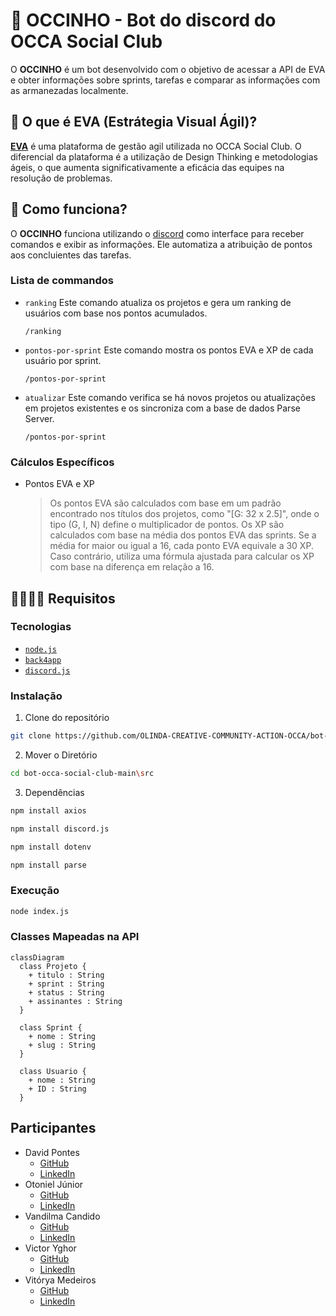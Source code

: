 # 🤖 OCCINHO - Bot do discord do OCCA Social Club
O **OCCINHO** é um bot desenvolvido com o objetivo de acessar a API de EVA e obter informações sobre sprints, tarefas e comparar as informações com as armanezadas localmente.

## 🤔 O que é EVA (Estrátegia Visual Ágil)?
[**EVA**](https://evastrategy.com/) é uma plataforma de gestão agil utilizada no OCCA Social Club. O diferencial da plataforma é a utilização de Design Thinking e metodologias ágeis, o que aumenta significativamente a eficácia das equipes na resolução de problemas.

## 🤔 Como funciona?

O **OCCINHO** funciona utilizando o [discord](https://discord.com) como interface para receber comandos e exibir as informações. Ele automatiza a atribuição de pontos aos concluientes das tarefas.

### Lista de commandos
- `ranking` Este comando atualiza os projetos e gera um ranking de usuários com base nos pontos acumulados.

    ```
    /ranking
    ```

- `pontos-por-sprint` Este comando mostra os pontos EVA e XP de cada usuário por sprint.

    ```
    /pontos-por-sprint
    ```

- `atualizar` Este comando verifica se há novos projetos ou atualizações em projetos existentes e os sincroniza com a base de dados Parse Server.


    ```
    /pontos-por-sprint
    ```
    
### Cálculos Específicos
- Pontos EVA e XP

  > Os pontos EVA são calculados com base em um padrão encontrado nos títulos dos projetos, como "[G: 32 x 2.5]", onde o tipo (G, I, N) define o multiplicador de pontos.
Os XP são calculados com base na média dos pontos EVA das sprints. Se a média for maior ou igual a 16, cada ponto EVA equivale a 30 XP. Caso contrário, utiliza uma fórmula ajustada para calcular os XP com base na diferença em relação a 16.

## 👩‍💻👨‍💻 Requisitos

### Tecnologias
- [`node.js`](https://nodejs.org/pt)
- [`back4app`](https://www.back4app.com/docs/javascript/parse-javascript-sdk)
- [`discord.js`](https://github.com/discordjs/discord.js)

### Instalação
1)  Clone do repositório
  
```bash
git clone https://github.com/OLINDA-CREATIVE-COMMUNITY-ACTION-OCCA/bot-occa-social-club.git
```
2)  Mover o Diretório
```bash
cd bot-occa-social-club-main\src
```
3) Dependências
```bash
npm install axios
```
```bash
npm install discord.js
```
```bash
npm install dotenv
```
```bash
npm install parse
```
### Execução
```bash
node index.js
```

### Classes Mapeadas na API

```mermaid
classDiagram
  class Projeto {
    + titulo : String
    + sprint : String
    + status : String
    + assinantes : String
  }

  class Sprint {
    + nome : String
    + slug : String
  }

  class Usuario {
    + nome : String
    + ID : String
  }
```
## Participantes
- David Pontes
  - [GitHub](https://github.com/Davidbjjj)
  - [LinkedIn](https://www.linkedin.com/in/pondavid/)
- Otoniel Júnior
  - [GitHub](https://github.com/otonielnn)
  - [LinkedIn](https://www.linkedin.com/in/otonielnn/)
- Vandilma Candido
  - [GitHub](https://github.com/Vandilmacandido)
  - [LinkedIn](https://www.linkedin.com/in/vandilma-candido/)
- Victor Yghor
  - [GitHub](https://github.com/Davidbjjj)
  - [LinkedIn](https://www.linkedin.com/in/victor-yghor/)
- Vitórya Medeiros
  - [GitHub](https://github.com/vitoryamedeiros)
  - [LinkedIn](https://www.linkedin.com/in/vitoryamedeiros/)